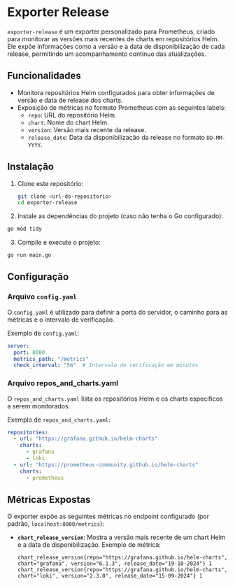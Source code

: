 # Exporter Release

`exporter-release` é um exporter personalizado para Prometheus, criado para monitorar as versões mais recentes de charts em repositórios Helm. Ele expõe informações como a versão e a data de disponibilização de cada release, permitindo um acompanhamento contínuo das atualizações.

## Funcionalidades

- Monitora repositórios Helm configurados para obter informações de versão e data de release dos charts.
- Exposição de métricas no formato Prometheus com as seguintes labels:
  - `repo`: URL do repositório Helm.
  - `chart`: Nome do chart Helm.
  - `version`: Versão mais recente da release.
  - `release_date`: Data da disponibilização da release no formato `DD-MM-YYYY`.

## Instalação

1. Clone este repositório:

   ```bash
   git clone <url-do-repositorio>
   cd exporter-release
   ```

2.	Instale as dependências do projeto (caso não tenha o Go configurado):
   ```bash
   go mod tidy
   ```

3.	Compile e execute o projeto:
   ```bash
   go run main.go
   ```


## Configuração

### Arquivo `config.yaml`

O `config.yaml` é utilizado para definir a porta do servidor, o caminho para as métricas e o intervalo de verificação.

Exemplo de `config.yaml`:

```yaml
server:
  port: 8080
  metrics_path: "/metrics"
  check_interval: "5m"  # Intervalo de verificação em minutos
```

### Arquivo repos_and_charts.yaml

O `repos_and_charts.yaml` lista os repositórios Helm e os charts específicos a serem monitorados.

Exemplo de `repos_and_charts.yaml`:

```yaml
repositories:
  - url: "https://grafana.github.io/helm-charts"
    charts:
      - grafana
      - loki
  - url: "https://prometheus-community.github.io/helm-charts"
    charts:
      - prometheus
```

## Métricas Expostas

O exporter expõe as seguintes métricas no endpoint configurado (por padrão, `localhost:8000/metrics`):

- **`chart_release_version`**: Mostra a versão mais recente de um chart Helm e a data de disponibilização. Exemplo de métrica:

  ```plaintext
  chart_release_version{repo="https://grafana.github.io/helm-charts", chart="grafana", version="6.1.3", release_date="19-10-2024"} 1
  chart_release_version{repo="https://grafana.github.io/helm-charts", chart="loki", version="2.3.0", release_date="15-09-2024"} 1
  ```
